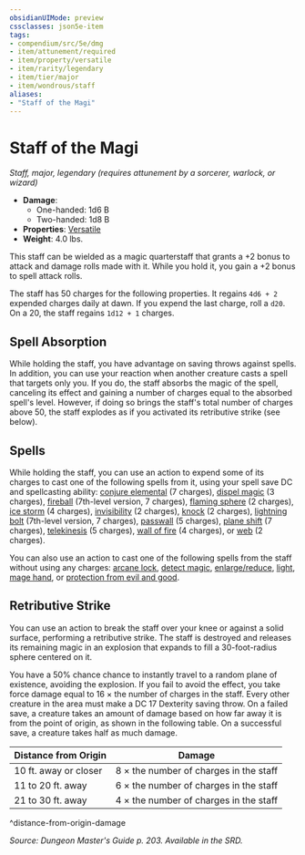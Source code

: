 ```yaml
---
obsidianUIMode: preview
cssclasses: json5e-item
tags:
- compendium/src/5e/dmg
- item/attunement/required
- item/property/versatile
- item/rarity/legendary
- item/tier/major
- item/wondrous/staff
aliases: 
- "Staff of the Magi"
---
```

# Staff of the Magi
*Staff, major, legendary (requires attunement by a sorcerer, warlock, or wizard)*  

- **Damage**:
  - One-handed: 1d6 B
  - Two-handed: 1d8 B
- **Properties**: [Versatile](z_compendium/rules/item-properties.md#Versatile)
- **Weight**: 4.0 lbs.

This staff can be wielded as a magic quarterstaff that grants a +2 bonus to attack and damage rolls made with it. While you hold it, you gain a +2 bonus to spell attack rolls.

The staff has 50 charges for the following properties. It regains `4d6 + 2` expended charges daily at dawn. If you expend the last charge, roll a `d20`. On a 20, the staff regains `1d12 + 1` charges.

## Spell Absorption

While holding the staff, you have advantage on saving throws against spells. In addition, you can use your reaction when another creature casts a spell that targets only you. If you do, the staff absorbs the magic of the spell, canceling its effect and gaining a number of charges equal to the absorbed spell's level. However, if doing so brings the staff's total number of charges above 50, the staff explodes as if you activated its retributive strike (see below).

## Spells

While holding the staff, you can use an action to expend some of its charges to cast one of the following spells from it, using your spell save DC and spellcasting ability: [conjure elemental](z_compendium/spells/conjure-elemental.md) (7 charges), [dispel magic](z_compendium/spells/dispel-magic.md) (3 charges), [fireball](z_compendium/spells/fireball.md) (7th-level version, 7 charges), [flaming sphere](z_compendium/spells/flaming-sphere.md) (2 charges), [ice storm](z_compendium/spells/ice-storm.md) (4 charges), [invisibility](z_compendium/spells/invisibility.md) (2 charges), [knock](z_compendium/spells/knock.md) (2 charges), [lightning bolt](z_compendium/spells/lightning-bolt.md) (7th-level version, 7 charges), [passwall](z_compendium/spells/passwall.md) (5 charges), [plane shift](z_compendium/spells/plane-shift.md) (7 charges), [telekinesis](z_compendium/spells/telekinesis.md) (5 charges), [wall of fire](z_compendium/spells/wall-of-fire.md) (4 charges), or [web](z_compendium/spells/web.md) (2 charges).

You can also use an action to cast one of the following spells from the staff without using any charges: [arcane lock](z_compendium/spells/arcane-lock.md), [detect magic](z_compendium/spells/detect-magic.md), [enlarge/reduce](z_compendium/spells/enlarge-reduce.md), [light](z_compendium/spells/light.md), [mage hand](z_compendium/spells/mage-hand.md), or [protection from evil and good](z_compendium/spells/protection-from-evil-and-good.md).

## Retributive Strike

You can use an action to break the staff over your knee or against a solid surface, performing a retributive strike. The staff is destroyed and releases its remaining magic in an explosion that expands to fill a 30-foot-radius sphere centered on it.

You have a 50% chance chance to instantly travel to a random plane of existence, avoiding the explosion. If you fail to avoid the effect, you take force damage equal to 16 × the number of charges in the staff. Every other creature in the area must make a DC 17 Dexterity saving throw. On a failed save, a creature takes an amount of damage based on how far away it is from the point of origin, as shown in the following table. On a successful save, a creature takes half as much damage.

| Distance from Origin | Damage |
|----------------------|--------|
| 10 ft. away or closer | 8 × the number of charges in the staff |
| 11 to 20 ft. away | 6 × the number of charges in the staff |
| 21 to 30 ft. away | 4 × the number of charges in the staff |
^distance-from-origin-damage

*Source: Dungeon Master's Guide p. 203. Available in the SRD.*
